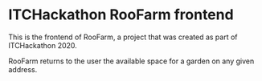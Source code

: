 # ITCHackathon RooFarm frontend

This is the frontend of RooFarm, a project that was created as part of ITCHackathon 2020.

RooFarm returns to the user the available space for a garden on any given address.
